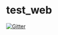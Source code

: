 # test_web

[![Gitter](https://badges.gitter.im/timurma/test_web.svg)](https://gitter.im/timurma/test_web?utm_source=badge&utm_medium=badge&utm_campaign=pr-badge&utm_content=badge)